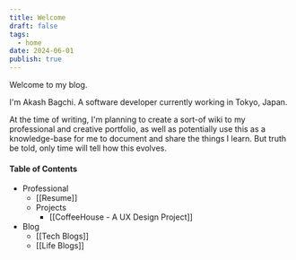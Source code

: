 ```yaml
---
title: Welcome
draft: false
tags:
  - home
date: 2024-06-01
publish: true
---
```


Welcome to my blog.

I'm Akash Bagchi. A software developer currently working in Tokyo, Japan.


At the time of writing, I'm planning to create a sort-of wiki to my professional and creative portfolio, as well as potentially use this as a knowledge-base for me to document and share the things I learn. But truth be told, only time will tell how this evolves.

#### Table of Contents
- Professional
	- [[Resume]]
	- Projects
		- [[CoffeeHouse - A UX Design Project]]
- Blog
	- [[Tech Blogs]]
	- [[Life Blogs]]